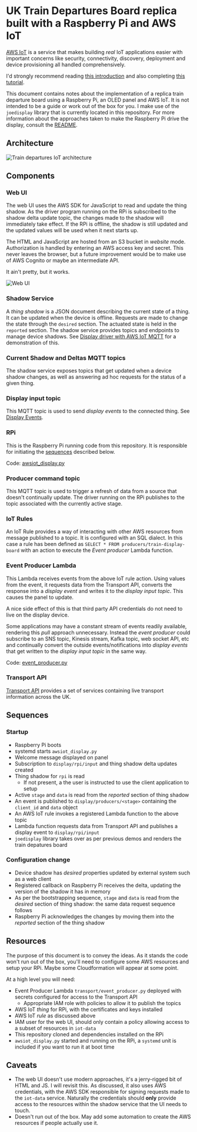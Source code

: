 # UK Train Departures Board replica built with a Raspberry Pi and AWS IoT

[AWS IoT](https://docs.aws.amazon.com/iot/latest/developerguide/what-is-aws-iot.html) is a service that makes building _real_ IoT applications easier with important concerns like security, connectivity, discovery, deployment and device provisioning all handled comprehensively.

I'd strongly recommend reading [this introduction](https://docs.aws.amazon.com/iot/latest/developerguide/what-is-aws-iot.html) and also completing [this tutorial](https://docs.aws.amazon.com/iot/latest/developerguide/iot-moisture-tutorial.html).

This document contains notes about the implementation of a replica train departure board using a Raspberry Pi, an OLED panel and AWS IoT. It is not intended to be a guide or work out of the box for you. I make use of the `joedisplay` library that is currently located in this repository. For more information about the approaches taken to make the Raspberry Pi drive the display, consult the [README](README.md#driving-the-display-in-a-generic-way).

## Architecture

![Train departures IoT architecture](doc/iot-arch.png)

## Components

### Web UI

The web UI uses the AWS SDK for JavaScript to read and update the thing shadow. As the driver program running on the RPi is subscribed to the shadow delta update topic, the changes made to the shadow will immediately take effect. If the RPi is offline, the shadow is still updated and the updated values will be used when it next starts up.

The HTML and JavaScript are hosted from an S3 bucket in _website_ mode. Authorization is handled by entering an AWS access key and secret. This never leaves the browser, but a future improvement would be to make use of AWS Cognito or maybe an intermediate API.

It ain't pretty, but it works.

![Web UI](doc/webui-ios.png)

### Shadow Service

A _thing shadow_ is a JSON document describing the current state of a thing. It can be updated when the device is offline. Requests are made to change the state through the `desired` section. The actuated state is held in the `reported` section. The shadow service provides topics and endpoints to manage device shadows. See [Display driver with AWS IoT MQTT](README.md#display-driver-with-aws-iot-mqtt) for a demonstration of this.

### Current Shadow and Deltas MQTT topics

The shadow service exposes topics that get updated when a device shadow changes, as well as answering ad hoc requests for the status of a given thing.

### Display input topic

This MQTT topic is used to send _display events_ to the connected thing. See [Display Events](README.md#display-event).

### RPi

This is the Raspberry Pi running code from this repository. It is responsible for initiating the [sequences](#sequences) described below.

Code: [awsiot_display.py](awsiot_display.py)

### Producer command topic

This MQTT topic is used to trigger a refresh of data from a source that doesn't continually update. The driver running on the RPi publishes to the topic associated with the currently active stage.

### IoT Rules

An IoT Rule provides a way of interacting with other AWS resources from message published to a topic. It is configured with an SQL dialect. In this case a rule has been defined as `SELECT * FROM producers/train-display-board` with an action to execute the _Event producer_ Lambda function.

### Event Producer Lambda

This Lambda receives events from the above IoT rule action. Using values from the event, it requests data from the Transport API, converts the response into a _display event_ and writes it to the _display input topic_. This causes the panel to update.

A nice side effect of this is that third party API credentials do not need to live on the display device.

Some applications may have a constant stream of events readily available, rendering this _pull_ approach unnecessary. Instead the _event producer_ could subscribe to an SNS topic, Kinesis stream, Kafka topic, web socket API, etc and continually convert the outside events/notifications into _display events_ that get written to the _display input topic_ in the same way.

Code: [event_producer.py](transport/event_producer.py)

### Transport API

[Transport API](https://www.transportapi.com) provides a set of services containing live transport information across the UK.

## Sequences

### Startup

- Raspberry Pi boots
- systemd starts `awsiot_display.py`
- Welcome message displayed on panel
- Subscription to `display/rpi/input` and thing shadow delta updates created
- Thing shadow for `rpi` is read
    - If not present, a the user is instructed to use the client application to setup
- Active `stage` and `data` is read from the _reported_ section of thing shadow
- An event is published to `display/producers/<stage>` containing the `client_id` and `data` object
- An AWS IoT rule invokes a registered Lambda function to the above topic
- Lambda function requests data from Transport API and publishes a display event to `display/rpi/input`
- `joedisplay` library takes over as per previous demos and renders the train depatures board

### Configuration change

- Device shadow has _desired_ properties updated by external system such as a web client
- Registered callback on Raspberry Pi receives the delta, updating the version of the shadow it has in memory
- As per the bootstrapping sequence, `stage` and `data` is read from the _desired_ section of thing shadow: the same data request sequence follows
- Raspberry Pi acknowledges the changes by moving them into the _reported_ section of the thing shadow

## Resources

The purpose of this document is to convey the ideas. As it stands the code won't run out of the box, you'll need to configure some AWS resources and setup your RPi. Maybe some Cloudformation will appear at some point.

At a high level you will need:

- Event Producer Lambda `transport/event_producer.py` deployed with secrets configured for access to the Transport API
  - Appropriate IAM role with policies to allow it to publish the topics
- AWS IoT _thing_ for RPi, with the certificates and keys installed
- AWS IoT _rule_ as discussed above
- IAM user for the web UI, should only contain a policy allowing access to a subset of resources in `iot-data`
- This repository cloned and dependencies installed on the RPi
- `awsiot_display.py` started and running on the RPi, a `systemd` unit is included if you want to run it at boot time

## Caveats

- The web UI doesn't use modern approaches, it's a jerry-rigged bit of HTML and JS. I will revisit this. As discussed, it also uses AWS credentials, with the AWS SDK responsible for signing requests made to the `iot-data` service. Naturally the credentials should **only** provide access to the resources within the shadow service that the UI needs to touch.
- Doesn't run out of the box. May add some automation to create the AWS resources if people actually use it.
